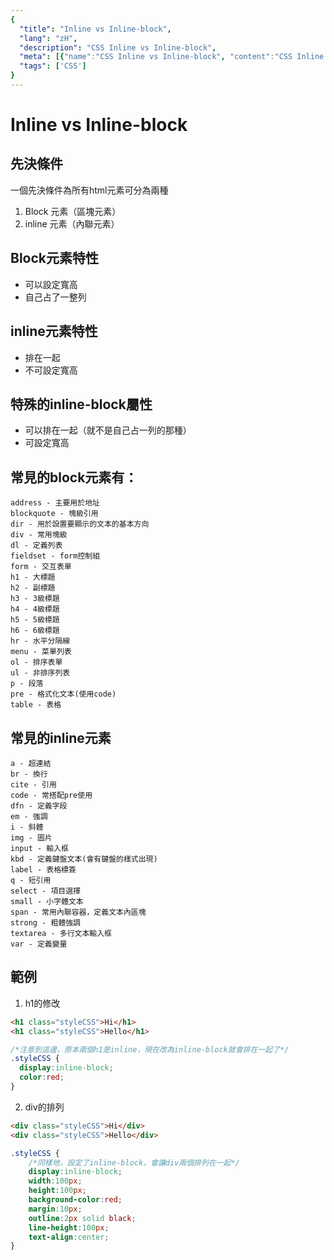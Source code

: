 ```yaml
---
{
  "title": "Inline vs Inline-block",
  "lang": "zH",
  "description": "CSS Inline vs Inline-block",
  "meta": [{"name":"CSS Inline vs Inline-block", "content":"CSS Inline vs Inline-block"}],
  "tags": ['CSS']
}
---
```

# Inline vs Inline-block

## 先決條件
一個先決條件為所有html元素可分為兩種
1. Block 元素（區塊元素）
2. inline 元素（內聯元素）

## Block元素特性
* 可以設定寬高
* 自己占了一整列

## inline元素特性
* 排在一起
* 不可設定寬高

## 特殊的inline-block屬性
* 可以排在一起（就不是自己占一列的那種）
* 可設定寬高

## 常見的block元素有：
```
address - 主要用於地址
blockquote - 塊級引用
dir - 用於設置要顯示的文本的基本方向
div - 常用塊級
dl - 定義列表
fieldset - form控制組
form - 交互表單
h1 - 大標題
h2 - 副標題
h3 - 3級標題
h4 - 4級標題
h5 - 5級標題
h6 - 6級標題
hr - 水平分隔線
menu - 菜單列表
ol - 排序表單
ul - 非排序列表
p - 段落
pre - 格式化文本(使用code)
table - 表格
```

## 常見的inline元素
```
a - 超連結
br - 換行
cite - 引用
code - 常搭配pre使用
dfn - 定義字段
em - 強調
i - 斜體
img - 圖片
input - 輸入框
kbd - 定義鍵盤文本(會有鍵盤的樣式出現)
label - 表格標簽
q - 短引用
select - 項目選擇
small - 小字體文本
span - 常用內聯容器，定義文本內區塊
strong - 粗體強調
textarea - 多行文本輸入框
var - 定義變量
```

## 範例
1. h1的修改
```html
<h1 class="styleCSS">Hi</h1>
<h1 class="styleCSS">Hello</h1>
```
```css
/*注意到這邊，原本兩個h1是inline，現在改為inline-block就會排在一起了*/
.styleCSS {
  display:inline-block;
  color:red;
}
```
2. div的排列
```html
<div class="styleCSS">Hi</div>
<div class="styleCSS">Hello</div>
```
```css
.styleCSS {
    /*同樣地，設定了inline-block，會讓div兩個排列在一起*/
    display:inline-block;
    width:100px;
    height:100px;
    background-color:red;
    margin:10px;
    outline:2px solid black;
    line-height:100px;
    text-align:center;
}
```
